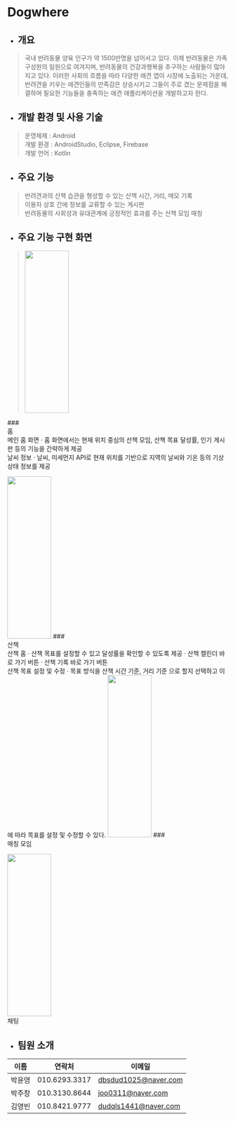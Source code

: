 # Dogwhere

* ## 개요
> 국내 반려동물 양육 인구가 약 1500만명을 넘어서고 있다. 이제 반려동물은 가족 구성원의 일원으로 여겨지며, 반려동물의 건강과행복을 추구하는 사람들이 많아지고 있다. 이러한 사회의 흐름을 따라 다양한 애견 앱이 시장에 노출되는 가운데, 반려견을 키우는 애견인들의 만족감은 상승시키고 그들이 주로 겼는 문제점을 해결하며 필요한 기능들을 충족하는 애견 애플리케이션을 개발하고자 한다.

* ## 개발 환경 및 사용 기술
> 운영체제 : Android <br>
 개발 환경 : AndroidStudio, Eclipse, Firebase <br>
 개발 언어 : Kotlin
* ## 주요 기능
> 반려견과의 산책 습관을 형성할 수 있는 산책 시간, 거리, 메모 기록<br>
이용자 상호 간에 정보를 교류할 수 있는 게시판<br>
반려동물의 사회성과 유대관계에 긍정적인 효과를 주는 산책 모임 매칭
* ## 주요 기능 구현 화면
> <img src="https://user-images.githubusercontent.com/71267455/146668534-441c4f09-45ea-4eb7-82f5-83bfc4dd6872.jpg" width="100" height="370">
###<br>홈<br>
 메인 홈 화면
· 홈 화면에서는 현재 위치 중심의 산책 모임, 산책 목표 달성률, 인기 게시판 등의 기능을 간략하게 제공
<br>
 날씨 정보
· 날씨, 미세먼지 API로 현재 위치를 기반으로 지역의 날씨와 기온 등의 기상 상태 정보를 제공

<img src="https://user-images.githubusercontent.com/71267455/146668534-441c4f09-45ea-4eb7-82f5-83bfc4dd6872.jpg" width="100" height="370">
###<br>산책<br>
 산책 홈 
· 산책 목표를 설정할 수 있고 달성률을 확인할 수 있도록 제공
· 산책 캘린더 바로 가기 버튼
· 산책 기록 바로 가기 버튼
<br>
 산책 목표 설정 및 수정
·  목표 방식을 산책 시간 기준, 거리 기준 으로 할지  선택하고 이에 따라 목표를 설정 및 수정할 수 있다.  

<img src="https://user-images.githubusercontent.com/71267455/146668534-441c4f09-45ea-4eb7-82f5-83bfc4dd6872.jpg" width="100" height="370">
###<br>매칭 모임<br>

<img src="https://user-images.githubusercontent.com/71267455/146668534-441c4f09-45ea-4eb7-82f5-83bfc4dd6872.jpg" width="100" height="370"><br>채팅<br>

* ## 팀원 소개
이름 | 연락처 | 이메일
---|---|---|
박윤영 | 010.6293.3317 | dbsdud1025@naver.com
박주창 | 010.3130.8644 | joo0311@naver.com
김영빈 | 010.8421.9777 | dudqls1441@naver.com
